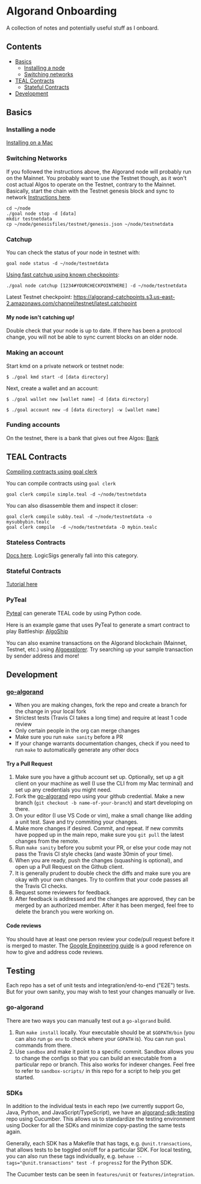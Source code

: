 # Algorand Onboarding

A collection of notes and potentially useful stuff as I onboard.

## Contents
  * [Basics](#basics)
    + [Installing a node](#installing-a-node)
    + [Switching networks](#switching-networks)
  * [TEAL Contracts](#teal-contracts)
    + [Stateful Contracts](#stateful-contracts)
  * [Development](#development)



## Basics
### Installing a node
[Installing on a Mac](https://developer.algorand.org/docs/run-a-node/setup/install/#installing-on-a-mac)

### Switching Networks
If you followed the instructions above, the Algorand node will probably run on the Mainnet. You probably want to use the Testnet though, as it won't cost actual Algos to operate on the Testnet, contrary to the Mainnet. Basically, start the chain with the Testnet genesis block and sync to network [Instructions here](https://developer.algorand.org/docs/run-a-node/operations/switch_networks/).

```
cd ~/node
./goal node stop -d [data]
mkdir testnetdata 
cp ~/node/genesisfiles/testnet/genesis.json ~/node/testnetdata
```

### Catchup
You can check the status of your node in testnet with:

`goal node status -d ~/node/testnetdata`

[Using fast catchup using known checkpoints](https://developer.algorand.org/docs/run-a-node/setup/install/#sync-node-network-using-fast-catchup):

`./goal node catchup [1234#YOURCHECKPOINTHERE] -d ~/node/testnetdata`

Latest Testnet checkpoint: https://algorand-catchpoints.s3.us-east-2.amazonaws.com/channel/testnet/latest.catchpoint

#### My node isn't catching up!
Double check that your node is up to date. If there has been a protocol change, you will not be able to sync current blocks on an older node. 

### Making an account
Start kmd on a private network or testnet node:

`$ ./goal kmd start -d [data directory]`

Next, create a wallet and an account:

`$ ./goal wallet new [wallet name] -d [data directory]`

`$ ./goal account new -d [data directory] -w [wallet name]`

### Funding accounts
On the testnet, there is a bank that gives out free Algos: [Bank](https://bank.testnet.algorand.network/)


## TEAL Contracts
[Compiling contracts using goal clerk](https://medium.com/algorand/understanding-algorand-smart-contracts-b9fc743e7a0f)

You can compile contracts using `goal clerk`

`goal clerk compile simple.teal -d ~/node/testnetdata`

You can also disassemble them and inspect it closer:
```
goal clerk compile subby.teal -d ~/node/testnetdata -o mysubbybin.tealc
goal clerk compile  -d ~/node/testnetdata -D mybin.tealc
```

### Stateless Contracts
[Docs here](https://developer.algorand.org/docs/features/asc1/stateless/). LogicSigs generally fall into this category. 

### Stateful Contracts
[Tutorial here](https://developer.algorand.org/docs/features/asc1/stateful/hello_world)

### PyTeal
[Pyteal](https://github.com/algorand/pyteal) can generate TEAL code by using Python code. 

Here is an example game that uses PyTeal to generate a smart contract to play Battleship: [AlgoShip](https://github.com/jasonpaulos/algoship)

You can also examine transactions on the Algorand blockchain (Mainnet, Testnet, etc.) using [Algoexplorer](https://testnet.algoexplorer.io/). Try searching up your sample transaction by sender address and more!

## Development
### [go-algorand](https://github.com/algorand/go-algorand)
* When you are making changes, fork the repo and create a branch for the change in your local fork
* Strictest tests (Travis CI takes a long time) and require at least 1 code review
* Only certain people in the org can merge changes
* Make sure you run `make sanity` before a PR 
* If your change warrants documentation changes, check if you need to run `make` to automatically generate any other docs

#### Try a Pull Request
1. Make sure you have a github account set up. Optionally, set up a git client on your machine as well (I use the CLI from my Mac terminal) and set up any credentials you might need.
2. Fork the [go-algorand](https://github.com/algorand/go-algorand) repo using your github credential. Make a new branch (`git checkout -b name-of-your-branch`) and start developing on there.
3. On your editor (I use VS Code or vim), make a small change like adding a unit test. Save and try commiting your changes.
4. Make more changes if desired. Commit, and repeat. If new commits have popped up in the main repo, make sure you `git pull` the latest changes from the remote. 
5. Run `make sanity` before you submit your PR, or else your code may not pass the Travis CI style checks (and waste 30min of your time). 
6. When you are ready, push the changes (squashing is optional), and open up a Pull Request on the Github client. 
7. It is generally prudent to double check the diffs and make sure you are okay with your own changes. Try to confirm that your code passes all the Travis CI checks.
8. Request some reviewers for feedback.
9. After feedback is addressed and the changes are approved, they can be merged by an authorized member. After it has been merged, feel free to delete the branch you were working on. 

#### Code reviews
You should have at least one person review your code/pull request before it is merged to master. The [Google Engineering guide](https://google.github.io/eng-practices/) is a good reference on how to give and address code reviews.

## Testing
Each repo has a set of unit tests and integration/end-to-end ("E2E") tests. But for your own sanity, you may wish to test your changes manually or live. 

### go-algorand
There are two ways you can manually test out a `go-algorand` build. 

1. Run `make install` locally. Your executable should be at `$GOPATH/bin` (you can also run `go env` to check where your `GOPATH` is). You can run `goal` commands from there. 
2. Use `sandbox` and make it point to a specific commit. Sandbox allows you to change the configs so that you can build an executable from a particular repo or branch. This also works for indexer changes. Feel free to refer to `sandbox-scripts/` in this repo for a script to help you get started. 

### SDKs
In addition to the individual tests in each repo (we currently support Go, Java, Python, and JavaScript/TypeScript), we have an [algorand-sdk-testing](https://github.com/algorand/algorand-sdk-testing) repo using Cucumber. This allows us to standardize the testing environment using Docker for all the SDKs and minimize copy-pasting the same tests again. 

Generally, each SDK has a Makefile that has tags, e.g. `@unit.transactions`, that allows tests to be toggled on/off for a particular SDK. For local testing, you can also run these tags individually, e.g. `behave --tags="@unit.transactions" test -f progress2` for the Python SDK. 

The Cucumber tests can be seen in `features/unit` or `features/integration`.
